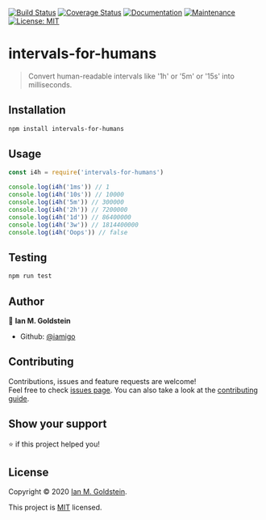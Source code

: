 [![Build Status](https://travis-ci.org/iamigo/intervals-for-humans.svg?branch=master)](https://travis-ci.org/iamigo/intervals-for-humans)
[![Coverage Status](https://coveralls.io/repos/github/iamigo/intervals-for-humans/badge.svg?branch=master)](https://coveralls.io/github/iamigo/intervals-for-humans?branch=master)
[![Documentation](https://img.shields.io/badge/documentation-yes-brightgreen.svg)](https://github.com/iamigo/intervals-for-humans#readme)
[![Maintenance](https://img.shields.io/badge/Maintained%3F-yes-green.svg)](https://github.com/iamigo/intervals-for-humans/graphs/commit-activity)
[![License: MIT](https://img.shields.io/github/license/iamigo/intervals-for-humans)](https://github.com/iamigo/intervals-for-humans/blob/master/LICENSE)

# intervals-for-humans

> Convert human-readable intervals like '1h' or '5m' or '15s' into milliseconds.

## Installation

```sh
npm install intervals-for-humans
```

## Usage

```javascript
const i4h = require('intervals-for-humans')

console.log(i4h('1ms')) // 1
console.log(i4h('10s')) // 10000
console.log(i4h('5m')) // 300000
console.log(i4h('2h')) // 7200000
console.log(i4h('1d')) // 86400000
console.log(i4h('3w')) // 1814400000
console.log(i4h('Oops')) // false
```

## Testing

```sh
npm run test
```

## Author

👤 **Ian M. Goldstein**

* Github: [@iamigo](https://github.com/iamigo)

## Contributing

Contributions, issues and feature requests are welcome!<br />Feel free to check [issues page](https://github.com/iamigo/intervals-for-humans/issues). You can also take a look at the [contributing guide](https://github.com/iamigo/intervals-for-humans/blob/master/CONTRIBUTING.md).

## Show your support

⭐️ if this project helped you!

## License

Copyright © 2020 [Ian M. Goldstein](https://github.com/iamigo).

This project is [MIT](https://github.com/iamigo/intervals-for-humans/blob/master/LICENSE) licensed.
